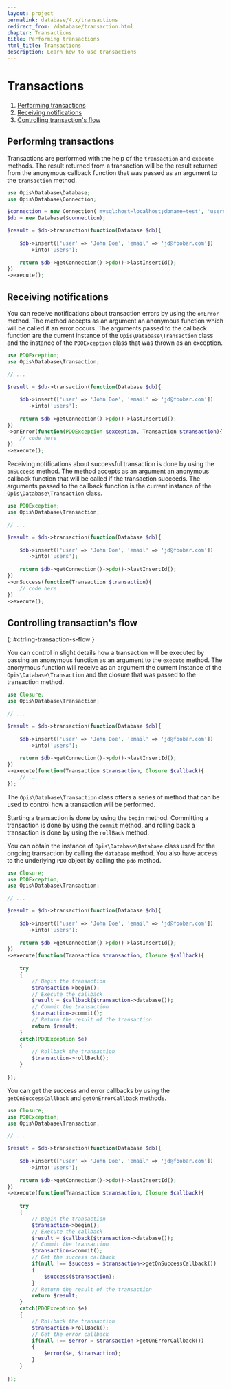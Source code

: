 ```yaml
---
layout: project
permalink: database/4.x/transactions
redirect_from: /database/transaction.html
chapter: Transactions
title: Performing transactions
html_title: Transactions
description: Learn how to use transactions
---
```

# Transactions

1. [Performing transactions](#performing-transactions)
2. [Receiving notifications](#receiving-notifications)
3. [Controlling transaction's flow](#ctrling-transaction-s-flow)

## Performing transactions

Transactions are performed with the help of the `transaction` and `execute` methods. 
The result returned from a transaction will be the result returned from the anonymous callback function
that was passed as an argument to the `transaction` method.

```php
use Opis\Database\Database;
use Opis\Database\Connection;

$connection = new Connection('mysql:host=localhost;dbname=test', 'username', 'password');
$db = new Database($connection);

$result = $db->transaction(function(Database $db){
    
    $db->insert(['user' => 'John Doe', 'email' => 'jd@foobar.com'])
       ->into('users');
       
    return $db->getConnection()->pdo()->lastInsertId();
})
->execute();
```

## Receiving notifications

You can receive notifications about transaction errors by using the `onError` method. 
The method accepts as an argument an anonymous function which will be called if an error occurs. 
The arguments passed to the callback function are the current instance of the `Opis\Database\Transaction` 
class and the instance of the `PDOException` class that was thrown as an exception.

```php
use PDOException;
use Opis\Database\Transaction;

// ...

$result = $db->transaction(function(Database $db){
    
    $db->insert(['user' => 'John Doe', 'email' => 'jd@foobar.com'])
       ->into('users');
       
    return $db->getConnection()->pdo()->lastInsertId();
})
->onError(function(PDOException $exception, Transaction $transaction){
    // code here
})
->execute();
```

Receiving notifications about successful transaction is done by using the `onSuccess` method. 
The method accepts as an argument an anonymous callback function that will be called if the transaction succeeds.
The arguments passed to the callback function is the current instance of the `Opis\Database\Transaction` class.

```php
use PDOException;
use Opis\Database\Transaction;

// ...

$result = $db->transaction(function(Database $db){
    
    $db->insert(['user' => 'John Doe', 'email' => 'jd@foobar.com'])
       ->into('users');
       
    return $db->getConnection()->pdo()->lastInsertId();
})
->onSuccess(function(Transaction $transaction){
    // code here
})
->execute();
```

## Controlling transaction's flow 
{: #ctrling-transaction-s-flow }

You can control in slight details how a transaction will be executed by passing 
an anonymous function as an argument to the `execute` method. 
The anonymous function will receive as an argument the current instance of the 
`Opis\Database\Transaction` and the closure that was passed to the transaction method.

```php
use Closure;
use Opis\Database\Transaction;

// ...

$result = $db->transaction(function(Database $db){
    
    $db->insert(['user' => 'John Doe', 'email' => 'jd@foobar.com'])
       ->into('users');
       
    return $db->getConnection()->pdo()->lastInsertId();
})
->execute(function(Transaction $transaction, Closure $callback){
    // ...
});
```

The `Opis\Database\Transaction` class offers a series of method that can be used to control 
how a transaction will be performed.

Starting a transaction is done by using the `begin` method. 
Committing a transaction is done by using the `commit` method, and rolling back 
a transaction is done by using the `rollBack` method.

You can obtain the instance of `Opis\Database\Database` class used for the ongoing transaction 
by calling the `database` method. 
You also have access to the underlying `PDO` object by calling the `pdo` method.

```php
use Closure;
use PDOException;
use Opis\Database\Transaction;

// ...

$result = $db->transaction(function(Database $db){
    
    $db->insert(['user' => 'John Doe', 'email' => 'jd@foobar.com'])
       ->into('users');
       
    return $db->getConnection()->pdo()->lastInsertId();
})
->execute(function(Transaction $transaction, Closure $callback){
    
    try
    {
        // Begin the transaction
        $transaction->begin();
        // Execute the callback
        $result = $callback($transaction->database());
        // Commit the transaction
        $transaction->commit();
        // Return the result of the transaction
        return $result;
    }
    catch(PDOException $e)
    {
        // Rollback the transaction
        $transaction->rollBack();
    }
    
});
```

You can get the success and error callbacks by using the `getOnSuccessCallback` and `getOnErrorCallback` methods.

```php
use Closure;
use PDOException;
use Opis\Database\Transaction;

// ...

$result = $db->transaction(function(Database $db){
    
    $db->insert(['user' => 'John Doe', 'email' => 'jd@foobar.com'])
       ->into('users');
       
    return $db->getConnection()->pdo()->lastInsertId();
})
->execute(function(Transaction $transaction, Closure $callback){
    
    try
    {
        // Begin the transaction
        $transaction->begin();
        // Execute the callback
        $result = $callback($transaction->database());
        // Commit the transaction
        $transaction->commit();
        // Get the success callback
        if(null !== $success = $transaction->getOnSuccessCallback())
        {
            $success($transaction);
        }
        // Return the result of the transaction
        return $result;
    }
    catch(PDOException $e)
    {
        // Rollback the transaction
        $transaction->rollBack();
        // Get the error callback
        if(null !== $error = $transaction->getOnErrorCallback())
        {
            $error($e, $transaction);
        }
    }
    
});
```

